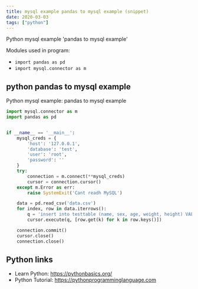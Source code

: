 ```yaml
---
title: mysql example pandas to mysql example (snippet)
date: 2020-03-03
tags: ["python"]
---
```

Python mysql example 'pandas to mysql example'


Modules used in program: 
* `import pandas as pd`
* `import mysql.connector as m`

## python pandas to mysql example

Python mysql example: pandas to mysql example

```python
import mysql.connector as m
import pandas as pd


if __name__ == '__main__':
    mysql_creds = {
        'host': '127.0.0.1',
        'database': 'test',
        'user': 'root',
        'password': ''
    }
    try:
        connection = m.connect(**mysql_creds)
        cursor = connection.cursor()
    except m.Error as err:
        raise SystemExit('Cant readh MySQL')

    data = pd.read_csv('data.csv')
    for index, row in data.iterrows():
        q = 'insert into testtable (name, sex, age, weight, height) VALUES (%s, %s, %s, %s, %s)'
        cursor.execute(q, [row.get(k) for k in row.keys()])

    connection.commit()
    cursor.close()
    connection.close()


```

## Python links

- Learn Python: https://pythonbasics.org/
- Python Tutorial: https://pythonprogramminglanguage.com
